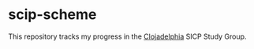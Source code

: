 scip-scheme
===========

This repository tracks my progress in the [Clojadelphia](http://www.meetup.com/Clojadelphia/) SICP Study Group.
